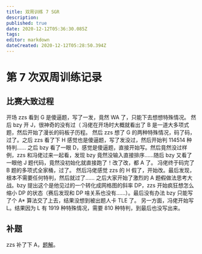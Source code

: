 ```yaml
---
title: 双周训练 7 SGR
description: 
published: true
date: 2020-12-12T05:36:30.085Z
tags: 
editor: markdown
dateCreated: 2020-12-12T05:28:50.394Z
---
```


# 第 7 次双周训练记录

## 比赛大致过程
开场 zzs 看到 G 是傻逼题，写了一发，竟然 WA 了，只能下去想想特殊情况。
然后 bzy 开 J，很神奇的没有过（
冯佬在开场时大概就看出了 B 是一道大多项式题，然后开始了漫长的码板子历程。
然后 zzs 想了 G 的两种特殊情况，码了码，过了。之后 zzs 看了下 H 感觉也是傻逼题，写了发没过，然后开始判 114514 种特判……
之后 bzy 看了一眼 D，感觉是傻逼题，直接开始写。然后竟然没过样例，zzs 和冯佬过来一起看，发现 bzy 竟然没输入直接排序……随后 bzy 又看了一眼他 J 题代码，竟然没初始化就直接跑了！改了改，都 A 了。
冯佬终于码完了 B 题的多项式全家桶，过了。
然后冯佬感觉 zzs 的 H 假了，开始改。最后发现，根本不需要任何特判，然后就过了……
之后大家开始了激烈的 A 题~~假~~做法思考大战。bzy 提出这个是他见过的一个转化成网格图的斜率 DP，zzs 开始疯狂想怎么缩小 DP 的状态（赛后发现和 DP 啥关系也没有……）。最后没有办法 bzy 只能写了个 A* 算法交了上去，结果没想到被出题人卡 TLE 了。
另一方面，冯佬开始写 L。结果因为 L 有 1919 种特殊情况，需要 810 种特判，到最后也没写出来。

## 补题
zzs 补了下 A，[题解](https://wangluoshijiewocaonima.gq/blog/2020/12/12/Gym102823A/)。